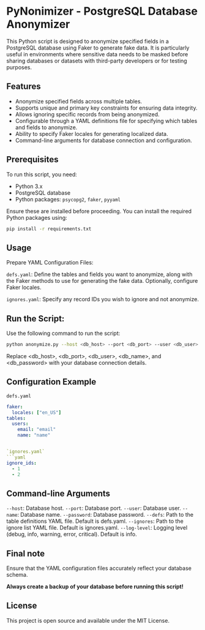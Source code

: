 
# PyNonimizer - PostgreSQL Database Anonymizer

This Python script is designed to anonymize specified fields in a PostgreSQL database using Faker to generate fake data. It is particularly useful in environments where sensitive data needs to be masked before sharing databases or datasets with third-party developers or for testing purposes.

## Features

- Anonymize specified fields across multiple tables.
- Supports unique and primary key constraints for ensuring data integrity.
- Allows ignoring specific records from being anonymized.
- Configurable through a YAML definitions file for specifying which tables and fields to anonymize.
- Ability to specify Faker locales for generating localized data.
- Command-line arguments for database connection and configuration.

## Prerequisites

To run this script, you need:

- Python 3.x
- PostgreSQL database
- Python packages: `psycopg2`, `faker`, `pyyaml`

Ensure these are installed before proceeding. You can install the required Python packages using:

```sh
pip install -r requirements.txt
```

## Usage
Prepare YAML Configuration Files:

`defs.yaml`: Define the tables and fields you want to anonymize, along with the Faker methods to use for generating the fake data. Optionally, configure Faker locales.

`ignores.yaml`: Specify any record IDs you wish to ignore and not anonymize.

## Run the Script:

Use the following command to run the script:

```bash
python anonymize.py --host <db_host> --port <db_port> --user <db_user> --name <db_name> --password <db_password> [--defs defs.yaml] [--ignores ignores.yaml] [--log-level info]
```

Replace <db_host>, <db_port>, <db_user>, <db_name>, and <db_password> with your database connection details.

## Configuration Example

`defs.yaml`
```yaml
faker:
  locales: ["en_US"]
tables:
  users:
    email: "email"
    name: "name"


`ignores.yaml`
```yaml
ignore_ids:
  - 1
  - 2
```

## Command-line Arguments

`--host`: Database host.
`--port`: Database port.
`--user`: Database user.
`--name`: Database name.
`--password`: Database password.
`--defs`: Path to the table definitions YAML file. Default is defs.yaml.
`--ignores`: Path to the ignore list YAML file. Default is ignores.yaml.
`--log-level`: Logging level (debug, info, warning, error, critical). Default is info.

## Final note
Ensure that the YAML configuration files accurately reflect your database schema.

__Always create a backup of your database before running this script!__

## License
This project is open source and available under the MIT License.

